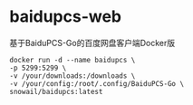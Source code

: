 # baidupcs-web

基于BaiduPCS-Go的百度网盘客户端Docker版

```
docker run -d --name baidupcs \
-p 5299:5299 \
-v /your/downloads:/downloads \
-v /your/config:/root/.config/BaiduPCS-Go \
snowail/baidupcs:latest
```
